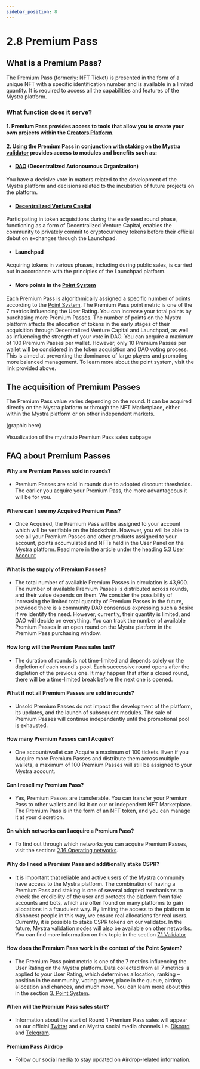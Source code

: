 ```yaml
---
sidebar_position: 8
---
```


# 2.8 Premium Pass

## What is a Premium Pass?

The Premium Pass (formerly: NFT Ticket) is presented in the form of a unique NFT with a specific identification number and is available in a limited quantity. It is required to access all the capabilities and features of the Mystra platform.

### What function does it serve?

#### 1. Premium Pass provides access to tools that allow you to create your own projects within the <a href="https://docs.mystra.io/docs/PRODUCTS%20AND%20SERVICES/2.1%20Creators%20platform">Creators Platform</a>.


#### 2. Using the Premium Pass in conjunction with <a href="https://docs.mystra.io/docs/PRODUCTS%20AND%20SERVICES/2.9-staking">staking</a> on the Mystra <a href="https://docs.mystra.io/docs/validator/7.1-Validator-features">validator</a> provides access to modules and benefits such as:

- #### <a href="https://docs.mystra.io/docs/PRODUCTS%20AND%20SERVICES/2.2%20DAO">DAO</a> (Decentralized Autonoumous Organization)

You have a decisive vote in matters related to the development of the Mystra platform and decisions related to the incubation of future projects on the platform.

- #### <a href="https://docs.mystra.io/docs/PRODUCTS%20AND%20SERVICES/2.3%20Venture%20Capital">Decentralized Venture Capital</a>
Participating in token acquisitions during the early seed round phase, functioning as a form of Decentralized Venture Capital, enables the community to privately commit to cryptocurrency tokens before their official debut on exchanges through the Launchpad.

- #### Launchpad
Acquiring tokens in various phases, including during public sales, is carried out in accordance with the principles of the Launchpad platform.

- #### More points in the <a href="https://docs.mystra.io/docs/point-system/3.1-Description">Point System</a>
Each Premium Pass is algorithmically assigned a specific number of points according to the <a href="https://docs.mystra.io/docs/point-system/3.1-Description">Point System</a>. The Premium Pass point metric is one of the 7 metrics influencing the User Rating. You can increase your total points by purchasing more Premium Passes. The number of points on the Mystra platform affects the allocation of tokens in the early stages of their acquisition through Decentralized Venture Capital and Launchpad, as well as influencing the strength of your vote in DAO. You can acquire a maximum of 100 Premium Passes per wallet. However, only 10 Premium Passes per wallet will be considered in the token acquisition and DAO voting process. This is aimed at preventing the dominance of large players and promoting more balanced management. To learn more about the point system, visit the link provided above.


## The acquisition of Premium Passes

The Premium Pass value varies depending on the round. It can be acquired directly on the Mystra platform or through the NFT Marketplace, either within the Mystra platform or on other independent markets.

(graphic here)

Visualization of the mystra.io Premium Pass sales subpage

## FAQ about Premium Passes


#### Why are Premium Passes sold in rounds?

- Premium Passes are sold in rounds due to adopted discount thresholds. The earlier you acquire your Premium Pass, the more advantageous it will be for you.

#### Where can I see my Acquired Premium Pass?

- Once Acquired, the Premium Pass will be assigned to your account which will be verifiable on the blockchain. However, you will be able to see all your Premium Passes and other products assigned to your account, points accumulated and NFTs held in the User Panel on the Mystra platform. Read more in the article under the heading <a href="https://docs.mystra.io/docs/PLATFORM/5.3-User-account">5.3 User Account</a>

#### What is the supply of Premium Passes?

- The total number of available Premium Passes in circulation is 43,900. The number of available Premium Passes is distributed across rounds, and their value depends on them. We consider the possibility of increasing the limited total quantity of Premium Passes in the future, provided there is a community DAO consensus expressing such a desire if we identify the need. However, currently, their quantity is limited, and DAO will decide on everything. You can track the number of available Premium Passes in an open round on the Mystra platform in the Premium Pass purchasing window.

#### How long will the Premium Pass sales last?

- The duration of rounds is not time-limited and depends solely on the depletion of each round's pool. Each successive round opens after the depletion of the previous one. It may happen that after a closed round, there will be a time-limited break before the next one is opened.


#### What if not all Premium Passes are sold in rounds?

- Unsold Premium Passes do not impact the development of the platform, its updates, and the launch of subsequent modules. The sale of Premium Passes will continue independently until the promotional pool is exhausted.

#### How many Premium Passes can I Acquire?

- One account/wallet can Acquire a maximum of 100 tickets. Even if you Acquire more Premium Passes and distribute them across multiple wallets, a maximum of 100 Premium Passes will still be assigned to your Mystra account.

#### Can I resell my Premium Pass?

- Yes, Premium Passes are transferable. You can transfer your Premium Pass to other wallets and list it on our or independent NFT Marketplace. The Premium Pass is in the form of an NFT token, and you can manage it at your discretion.

#### On which networks can I acquire a Premium Pass?

- To find out through which networks you can acquire Premium Passes, visit the section: <a href="https://docs.mystra.io/docs/PRODUCTS%20AND%20SERVICES/2.11-networks-and-payments">2.16 Operating networks</a>.

#### Why do I need a Premium Pass and additionally stake CSPR?

- It is important that reliable and active users of the Mystra community have access to the Mystra platform. The combination of having a Premium Pass and staking is one of several adopted mechanisms to check the credibility of the user and protects the platform from fake accounts and bots, which are often found on many platforms to gain allocations in a fraudulent way. By limiting the access to the platform to dishonest people in this way, we ensure real allocations for real users. Currently, it is possible to stake CSPR tokens on our validator. In the future, Mystra validation nodes will also be available on other networks. You can find more information on this topic in the section <a href="https://docs.mystra.io/docs/validator/7.1-Validator-features">7.1 Validator</a>

#### How does the Premium Pass work in the context of the Point System?

- The Premium Pass point metric is one of the 7 metrics influencing the User Rating on the Mystra platform. Data collected from all 7 metrics is applied to your User Rating, which determines allocation, ranking – position in the community, voting power, place in the queue, airdrop allocation and chances, and much more. You can learn more about this in the section <a href="https://docs.mystra.io/docs/point-system/3.1-Description">3. Point System</a>. 


#### When will the Premium Pass sales start?

- Information about the start of Round 1 Premium Pass sales will appear on our official <a href="https://twitter.com/mystraofficial">Twitter</a> and on Mystra social media channels i.e. <a href="https://discord.gg/sZQVdRCyqx">Discord</a> and <a href="https://t.me/mystraofficial">Telegram</a>.


#### Premium Pass Airdrop

- Follow our social media to stay updated on Airdrop-related information.
